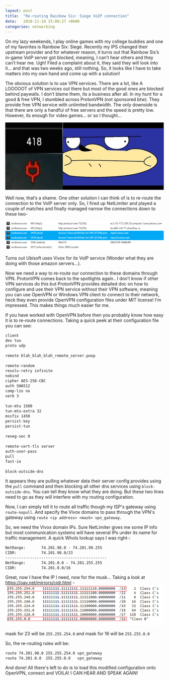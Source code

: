 ```yaml
---
layout: post
title:  "Re-routing Rainbow Six: Siege VoIP connection"
date:   2018-11-10 15:00:27 +0600
categories: networking
---
```

On my lazy weekends, I play online games with my college buddies and one of my favorites is Rainbow Six: Siege. Recently my IPS changed their upstream provider and for whatever reason, it turns out that Rainbow Six’s in-game VoIP server got blocked, meaning, I can’t hear others and they can’t hear me. Ugh! Filed a complaint about it, they said they will look into it… and that was two weeks ago, still nothing. So, it looks like I have to take matters into my own hand and come up with a solution!

The obvious solution is to use VPN services. There are a lot, like A LOOOOOT of VPN services out there but most of the good ones are blocked behind paywalls. I don’t blame them, its a business after all. In my hunt for a good & free VPN, I stumbled across ProtonVPN (not sponsored btw). They provide free VPN service with unlimited bandwidth. The only downside is that there are only a handful of free servers and the speed is pretty low. However, its enough for video games… or so I thought...

![OMFG FOOKING LAG](/assets/blog_images/fooking_lag.png)

Well now, that’s a shame. One other solution I can think of is to re-route the connection to the VoIP server only. So, I fired up NetLimiter and played a couple of matches and finally managed narrow the connections down to these two-

![EYYYY GOTCHU](/assets/blog_images/narrowing_the_servers.png)

Turns out Ubisoft uses Vivox for its VoIP service (Wonder what they are doing with those amazon servers…).

Now we need a way to re-route our connection to these domains through VPN. ProtonVPN comes back to the spotlights again.. I don’t know if other VPN services do this but ProtonVPN provides detailed doc on how to configure and use their VPN service without their VPN software, meaning you can use OpenVPN or Windows VPN client to connect to their network, heck they even provide OpenVPN configuration files under MIT license! I’m impressed. This makes things much easier for me.

If you have worked with OpenVPN before then you probably know how easy it is to re-route connections. Taking a quick peek at their configuration file you can see:

```
client
dev tun
proto udp

remote blah_blah_blah_remote_server.poop

remote-random
resolv-retry infinite
nobind
cipher AES-256-CBC
auth SHA512
comp-lzo no
verb 3

tun-mtu 1500
tun-mtu-extra 32
mssfix 1450
persist-key
persist-tun

reneg-sec 0

remote-cert-tls server
auth-user-pass
pull
fast-io

block-outside-dns

```
It appears they are pulling whatever data their server config provides using the ```pull``` command and then blocking all other dns services using ```block-outside-dns```. You can tell they know what they are doing. But these two lines need to go as they will interfere with my routing configuration.

Now, I can simply tell it to route all traffic though my ISP's gateway using ```route-nopull```. And specify the Vivox domains to pass through the VPN's gateway using ```route <ip address> <mask> vpn_gateway```.

So, we need the Vivox domain IPs. Sure NetLimiter gives me some IP info but most communication systems will have several IPs under its name for traffic management. A quick WhoIs lookup says I was right-:

```
NetRange:       74.201.98.0 - 74.201.99.255
CIDR:           74.201.98.0/23
---------------------------------------------
NetRange:       74.201.0.0 - 74.201.255.255
CIDR:           74.201.0.0/16
```

Great, now I have the IP I need, now for the musk... Taking a look at https://oav.net/mirrors/cidr.html -
![cidr](/assets/blog_images/cidr.png)

mask for 23 will be ```255.255.254.0```
and mask for 16 will be ```255.255.0.0```

So, the re-routing rules will be:

```
route 74.201.98.0 255.255.254.0 vpn_gateway
route 74.201.0.0  255.255.0.0	vpn_gateway
```

And done! All there's left to do is to load this modified configuration onto OpenVPN, connect and VOILA! I CAN HEAR AND SPEAK AGAIN! 